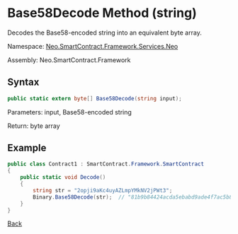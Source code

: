 # Base58Decode Method (string)

Decodes the Base58-encoded string into an equivalent byte array.

Namespace: [Neo.SmartContract.Framework.Services.Neo](../../neo.md)

Assembly: Neo.SmartContract.Framework

## Syntax

```c#
public static extern byte[] Base58Decode(string input);
```

Parameters: input, Base58-encoded string

Return: byte array

## Example

```c#
public class Contract1 : SmartContract.Framework.SmartContract
{
    public static void Decode()
    {
        string str = "2opji9aKc4uyAZLmpYMkNV2jPWt3";
        Binary.Base58Decode(str);  // "81b9b84424acda5ebabd9ade4f7ac5b8d2a0b4d4"
    }
}
```

[Back](../Binary.md)